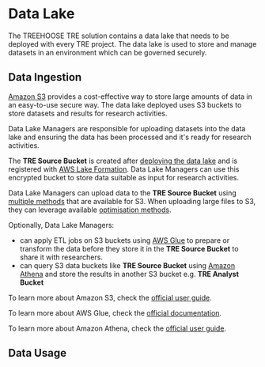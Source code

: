 # Data Lake

The TREEHOOSE TRE solution contains a data lake that needs to be deployed
 with every TRE project. The data lake is used to store and manage datasets in an
 environment which can be governed securely.

## Data Ingestion

[Amazon S3](https://aws.amazon.com/s3/) provides a cost-effective way to store
 large amounts of data in an easy-to-use secure way. The data lake deployed
 uses S3 buckets to store datasets and results for research activities.

Data Lake Managers are responsible for uploading datasets into the data lake
 and ensuring the data has been processed and it's ready for research activities.

The **TRE Source Bucket** is created after
 [deploying the data lake](../deployment/Step3-CreateDataLake.md) and is registered
 with [AWS Lake Formation](https://aws.amazon.com/lake-formation/). Data Lake Managers
 can use this encrypted bucket to store data suitable as input for research activities.

Data Lake Managers can upload data to the **TRE Source Bucket** using
 [multiple methods](https://docs.aws.amazon.com/AmazonS3/latest/userguide/upload-objects.html)
 that are available for S3. When uploading large files to S3, they can leverage available
 [optimisation methods](https://aws.amazon.com/premiumsupport/knowledge-center/s3-upload-large-files/).

Optionally, Data Lake Managers:
* can apply ETL jobs on S3 buckets using [AWS Glue](https://aws.amazon.com/glue/) to prepare
 or transform the data before they store it in the **TRE Source Bucket** to share it with researchers.
* can query S3 data buckets like **TRE Source Bucket** using [Amazon Athena](https://aws.amazon.com/athena)
 and store the results in another S3 bucket e.g. **TRE Analyst Bucket**

To learn more about Amazon S3, check the
 [official user guide](https://docs.aws.amazon.com/AmazonS3/latest/userguide/Welcome.html).

To learn more about AWS Glue, check the
 [official documentation](https://docs.aws.amazon.com/glue/index.html).

To learn more about Amazon Athena, check the
 [official user guide](https://docs.aws.amazon.com/athena/latest/ug/getting-started.html).

## Data Usage

